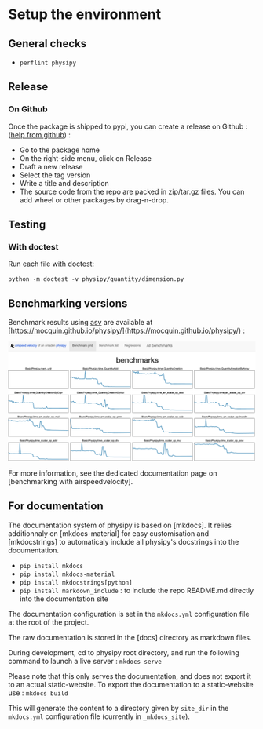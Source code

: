 # Setup the environment

## General checks

 - `perflint physipy`

## Release

### On Github
Once the package is shipped to pypi, you can create a release on Github : ([help from github](https://docs.github.com/en/repositories/releasing-projects-on-github/managing-releases-in-a-repository)) : 
 - Go to the package home
 - On the right-side menu, click on Release
 - Draft a new release
 - Select the tag version
 - Write a title and description
 - The source code from the repo are packed in zip/tar.gz files. You can add wheel or other packages by drag-n-drop.


## Testing

### With doctest
Run each file with doctest: 
```
python -m doctest -v physipy/quantity/dimension.py
```

## Benchmarking versions

Benchmark results using [asv](https://github.com/airspeed-velocity/asv) are available at [https://mocquin.github.io/physipy/](https://mocquin.github.io/physipy/) :

[![./../ressources/asv_screenshot.png](./../ressources/asv_screenshot.png)](https://mocquin.github.io/physipy/)

For more information, see the dedicated documentation page on [benchmarking with airspeedvelocity].

## For documentation

The documentation system of physipy is based on [mkdocs]. It relies additionnaly on [mkdocs-material] for easy customisation and [mkdocstrings] to automaticaly include all physipy's docstrings into the documentation.

 - `pip install mkdocs`
 - `pip install mkdocs-material`
 - `pip install mkdocstrings[python]`
 - `pip install markdown_include` : to include the repo README.md directly into the documentation site

The documentation configuration is set in the `mkdocs.yml` configuration file at the root of the project.

The raw documentation is stored in the [docs] directory as markdown files. 

During development, cd to physipy root directory, and run the following command to launch a live server :
`mkdocs serve`

Please note that this only serves the documentation, and does not export it to an actual static-website.
To export the documentation to a static-website use : 
`mkdocs build`

This will generate the content to a directory given by `site_dir` in the `mkdocs.yml` configuration file (currently in `_mkdocs_site`).